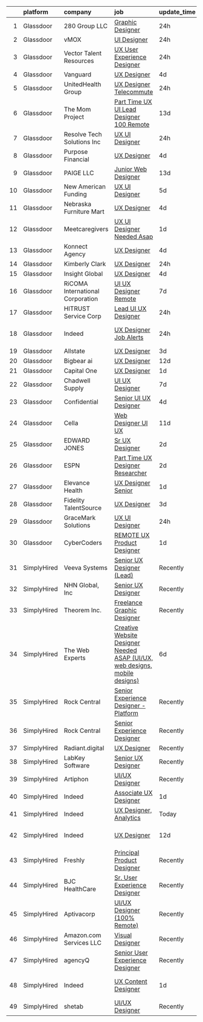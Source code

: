 

|    | platform    | company                          | job                                                                                                                                                                                                                                                                                                                                                                                                                                                                                                                                                                                                                                                                                                                                                                                                                                                                                                                                                                                                                                                                                                                                                                                                                                                                                                                                                                                                                           | update_time   | location                   |
|---:|:------------|:---------------------------------|:------------------------------------------------------------------------------------------------------------------------------------------------------------------------------------------------------------------------------------------------------------------------------------------------------------------------------------------------------------------------------------------------------------------------------------------------------------------------------------------------------------------------------------------------------------------------------------------------------------------------------------------------------------------------------------------------------------------------------------------------------------------------------------------------------------------------------------------------------------------------------------------------------------------------------------------------------------------------------------------------------------------------------------------------------------------------------------------------------------------------------------------------------------------------------------------------------------------------------------------------------------------------------------------------------------------------------------------------------------------------------------------------------------------------------|:--------------|:---------------------------|
|  1 | Glassdoor   | 280 Group LLC                    | [Graphic Designer](https://www.glassdoor.com/partner/jobListing.htm?pos=122&ao=1110586&s=58&guid=00000181f656e710b1379d81ac0f5eaf&src=GD_JOB_AD&t=SR&vt=w&ea=1&cs=1_2bf3179a&cb=1657695299729&jobListingId=1008000486432&cpc=AC285F3A3ECA6BB0&jrtk=3-0-1g7r5dppoi9ht801-1g7r5dpq4is10800-8e0ca34653e8e05b--6NYlbfkN0A96WIVUs5SSd1e5sdPWOjBiMJz3fk-GTbl_X95fEr7N7_O7gG7yYqATSY5E6jF4LOAu-d1G5vqmQK5-aVG4tOej9c_eEuMuqH8C1GeeNW2KtJSJ31b6MoFFw5KM710vWFGSjvXW7I3OG-OwT4mnPnLIfvWCjlnumDR2ayBGhUSESBLxX0cWl5Bz0cpK3t8G0XFbjLACkFyZHxwPvA0GF1S7zlltyZ5f0fMUU1AxX3d5XGwrA1WQ5R-cfkAuwke16hpKRncVdyCC86nhhhwPNPVXrVMcf9U_C6IHnnQAB8pYMEnn6iQinhUgQXLZ3AokyZBkwmc5HHYmwmKxQeqUUo9wTXJrknYYYAVIpGMvZyHYyCVBC5hA4OHglUM2cj_Jhc3OKPNup8SNZK0r-QakPOzi5TljsLm7SCal5vv-cwhDalFpEaEcYI8g_mAEHZYb5f3_UgNbDeb1N3b0mSuWuSiDsrTpXsX1i4A1CZXWpSRuqfys_0lNSum_Q8vaKHkGpg%3D)                                                                                                                                                                                                                                                                                                                                                                                                                                                                                                                                                                     | 24h           | Remote                     |
|  2 | Glassdoor   | vMOX                             | [UI Designer](https://www.glassdoor.com/partner/jobListing.htm?pos=110&ao=1110586&s=58&guid=00000181f656e710b1379d81ac0f5eaf&src=GD_JOB_AD&t=SR&vt=w&ea=1&cs=1_d5b899a9&cb=1657695299724&jobListingId=1008000759924&cpc=87A0A889578C8297&jrtk=3-0-1g7r5dppoi9ht801-1g7r5dpq4is10800-9cd08da1dc9daff7--6NYlbfkN0A953Z9EfJZc5Z9y7Wb0NkuJO-5BBnqXCJSieP3bN3oT5bPCnx7cVWYO3nq9eYzgZ-D8gw1V7zYRqERBmAT6fRf81Up3o_42C-uAZKEmcO9xFCdR2keXwV8MtC4PTYNMVX0MOYwTwcQmIHY_P6tN89g4P0WRIp6eZUV3Wi_794L-5u8Dw_d4JgIoZxFzkSrnj5XhUnicNdWLKhYt_C7ymUpE3utNXgpLJiX1WAQtnzMMWD1lnhwQjN_BL9N7MCcTSI8AvS0UzAflqNATjxnQ7N6XWmqr0QynK5fwVR6eOhGtjOW1S6zZtIRp0Sr6zYfdQZH3a0sq3qbnF4mY49c9moUb-RLQ5MPqWrq2B2G48KvFp5L-QMB2gqf82iypwaKIG1Jho5kvOQLn8sN7uCXkEM5EyrXkLNDpI14AKFB-apoinUmc6c-jdY0h4citOXO0mxDWWwTOxOL_rZjIy_gAzyrsHLK3yu-wXnUXqW7zjHvGKu3he3u0t8EpKQNcfcSGik%3D)                                                                                                                                                                                                                                                                                                                                                                                                                                                                                                                                                                          | 24h           | Remote                     |
|  3 | Glassdoor   | Vector Talent Resources          | [UX User Experience Designer](https://www.glassdoor.com/partner/jobListing.htm?pos=114&ao=1110586&s=58&guid=00000181f656e710b1379d81ac0f5eaf&src=GD_JOB_AD&t=SR&vt=w&ea=1&cs=1_98ff8c8f&cb=1657695299725&jobListingId=1008000220178&cpc=7AD1D84939BBEEF3&jrtk=3-0-1g7r5dppoi9ht801-1g7r5dpq4is10800-bb4e50bc979d9d5c--6NYlbfkN0AWLTQx3L7zJlyUxe5pGNBfPAQVRcEopAomDz8fvLDK1H4fwepHW5Uj1ca49AX2Opu02Ssr82DQbUTjx2XgZyPIFbF1TyoOWydRk7zfECH5nfgjz9p16DETmRVzL3xhh1aXrzB9Wm9MTzEoTaf58hHU_u24s9k_BugpvC-LJAmJjT1GFFziuYSk0AuN8bh9Tip9OXTZ2iAnYyJ-sfaFeBGSXBLRHsJKH27anM7-RAF6578IFNCAeMwNHxD4TOHG42U38xoH5Ju3X7wDYz1VwkuVyUZAZ38t5SNzb9azAkzj4soX_3kJp4mdxxjFQ7WE-apbwoDTVRcIM1oWI529a4n-75-mrOTjbmNjKk3IclkTD2NTyTjhFR_ipzli-gC0GMxv1wxY2YmEQF0ETOCB9uuWpe56_IxHYxQlxe2TY3GLG7Q-FPJXY04JgxEC9dlP6Le5gDvKJiijJamlUyYJX7AHBAMVc2pD50DNy-5kEXRr71OTvqSb6BS_zr7M9wzwla3TPbuiRCGPd-PjGOztIKRK)                                                                                                                                                                                                                                                                                                                                                                                                                                                                                                                                        | 24h           | Remote                     |
|  4 | Glassdoor   | Vanguard                         | [UX Designer](https://www.glassdoor.com/partner/jobListing.htm?pos=118&ao=1110586&s=58&guid=00000181f656e710b1379d81ac0f5eaf&src=GD_JOB_AD&t=SR&vt=w&cs=1_ddde21c9&cb=1657695299727&jobListingId=1007993682666&cpc=B101C867B3EF2D75&jrtk=3-0-1g7r5dppoi9ht801-1g7r5dpq4is10800-49b79d09a4a1ed6a--6NYlbfkN0BWQs_M7ZA8XLbIFWVw-PYcVVEPryqVLyWhKaEKPskHy2YkbHyHJDwBFABfX2IzFJUHxZBocsiHIjyETAA2IJleXMM53ZfGbShaZJ2LfLUC8Mp6T-TD3f4NqaTsWMDy-ly7MLoIOzJK5eWyMoHj7u3123NXzA5TDuBUztj0PtS1fm_ENyMu87yVxXlg7UWrpXrv4zYpsKGIqz26U44FwbO3sHjRkVnbJVNFUX4YaL8HYQIlhDJ5ihWkmiM1BgRrRqsX1WCMZc7hZ7cZVYnrF_XiiumAuEW4UiyDx5c36bSDjgZ-5StaB8KOdI4l9WdE_NSyqWw2C4qJUW_yHHElVNYzQ6nC12knnNZWQ5Vgwo5EMZ0eJDDQTOtnt0Oz1bsK61ktv3RR3wxdF2hwN-8mMYcbRSRR7BXwhh0J7uAr88D4QnC8SB6irWMBWn2DZE51pbYI1EYvexAgOD_btWRci-LTB5rGCdtGOtl-2m44K9s1C-kv3FThxgXLhSzFqY6gi3_RsFlNn2YGzxt3fJhkrRPH3q7fpEn1uVDtBmYVu7mREfl_WIAgHB1TlOsSjxzRjw3I7Y91tLLp6K8mAlYsiEqGZaOTjJacw1iUxYkXl2U5iExNeamQ_cwWTrP92oOC3EJCgm4OmT-9E24uA10bmT4ZdxCsNkjQ5SE3OyOCa-W-F6yQf8WNs7aCqhHHSiOGozquoHrfuAzRVXW02PaN2c0gmUNoZVoTJtrLLmJnkJPifCJL2H2YXVe5uBsO0SwcUqOWifY5kdzWdcsHoa8PzyvsioSRxfKjMOQ2sTSSKI-iCzW3UnfE54ccCUKKpB1tdVEY1qRSZllGyWYMV7KXK3FITw9qs3nWLZkumTibXvjCVOXjVnGV4AS9Mgc2r4-FNoERVQRKSBnOZfBamVElgRhHUjK4pYOFuNRgbfkYausjt46Gcp4O0cO6nk3KUg0fBt81W8SinKNSZVAoTDaTEBZY2Qo7_Ws1kz8Kj7SU8M4IE_92BHJPOyNjaDDcFo7JrtbFQgY-zbcAOyJSCJHf462J)                             | 4d            | Remote                     |
|  5 | Glassdoor   | UnitedHealth Group               | [UX Designer   Telecommute](https://www.glassdoor.com/partner/jobListing.htm?pos=120&ao=1110586&s=58&guid=00000181f656e710b1379d81ac0f5eaf&src=GD_JOB_AD&t=SR&vt=w&cs=1_41967638&cb=1657695299728&jobListingId=1008001392904&cpc=F41FEAB56D215062&jrtk=3-0-1g7r5dppoi9ht801-1g7r5dpq4is10800-1fe0d70c553acedc--6NYlbfkN0C8O9VKdOj_1Zh75e9_CvYhSsWVxS1Pvi5WUWhsf4w7FOqiBDV5gLd8UJrG7vSEtbsuxqJ7VFTIiobmf6Ixi8Ayv7CHG3yE4QdpqsTyMAhEV6dj4OJYFMCxV34AsJzmeC6jfaWIVnJCaD5xI2KBpEZ5o2Pzi_OxlVQPwKRFTMSPR9aPm66jIavfLpsWr8QMJrJvBhZ6Y1YKoR9OjgefGjjwHaGRldTHboBUb905vZgeyhGgCwHJrpEjrkt7zA8ALR3rN6eAvhOQBouMHQF04QaGanCBCluJrAOgX9KutlXVXvCmxUIgEISkakNag-4UwZWlbS1e5hVtm5Tl_VSy5aA2jaCIHgXNktQW8y7uOv6vGKmADIgrb1aIS7pRvz16lislL6tdP-EtEi-V3XifL8yAKiP3De1MNJ25vC2YQV-IQw%3D%3D)                                                                                                                                                                                                                                                                                                                                                                                                                                                                                                                                                                                                                                                   | 24h           | Minneapolis, MN            |
|  6 | Glassdoor   | The Mom Project                  | [Part Time UX UI Lead Designer  100  Remote ](https://www.glassdoor.com/partner/jobListing.htm?pos=127&ao=1110586&s=58&guid=00000181f656e710b1379d81ac0f5eaf&src=GD_JOB_AD&t=SR&vt=w&cs=1_d6cd515b&cb=1657695299729&jobListingId=1007971182982&cpc=1FDE87803EF93CD3&jrtk=3-0-1g7r5dppoi9ht801-1g7r5dpq4is10800-975adaf23f3a7c63--6NYlbfkN0BDp_epf89aHDQhKpPegNJQ_ldQpEFZQsM9OcONMGxWx6pU56EKHF58QjVdAUvn2gWD_J5bR42mAClj8XczzRla7Yn-qYtKSahs7TznPw01NnpE-KSBq5KHPnZ63olKoTC70XALLaa7zBv1KDsBRstRQK_PVM4--XeFVKGktPqdvqJ-b9PR9X6BYSPKbJnjd4dGHbunoxdpeV2yAUgHj11xS2_McVbgAeHLT8b09OZpL8g_ezNVstsJcYzpIEAH0wiEjvsENRuXBlkoDlKxDIHcFhFNdIvE4EgaYTpmeEESZ6FVut5HetqsECDBR6wXFs9BywrCDqZRQiNOfIy_CYdb5cUBZq8dIHOAv7cNARBPUfcif4L-n_dTDinuQuVFLfsA0BJIhzMsJvnmErDS2UdfBb8HvBz1z31IrFyaL0zyYg86IZrJHfPyI9VH9aP7XZBSkTZhW7td9L65AFd-Hkm3KU26tG-p5uEQYKm_4unH3NanHMYMajUcmuj_6CopiZ8BwLOJJjAoSDVfOMQlv3lZyICWA32uIgQOa5-gtnaDTU5sHTdoixJcc-kGBMwcuxk4AOm0asVTSg%3D%3D)                                                                                                                                                                                                                                                                                                                                                                                                                                                                 | 13d           | Remote                     |
|  7 | Glassdoor   | Resolve Tech Solutions Inc       | [UX UI Designer](https://www.glassdoor.com/partner/jobListing.htm?pos=112&ao=1110586&s=58&guid=00000181f656e710b1379d81ac0f5eaf&src=GD_JOB_AD&t=SR&vt=w&ea=1&cs=1_4768ab38&cb=1657695299724&jobListingId=1008000600205&cpc=A8EA696C92E7776B&jrtk=3-0-1g7r5dppoi9ht801-1g7r5dpq4is10800-065a65257f0c45f8--6NYlbfkN0C7sh9ygnuQJKGUmSvpo0OLhc0z1m4uZ4vn8lHt4ytXedomqoe-JwBOz2asMRE6RMTLwktBS1mev37YxlBXp2gheLAe391AUz_BtHYB5dEMy4uXkQiF4NIxloiDBRUbbiS17YRfLnBlcpEW3HgdihKQKfiwh4pahxOsS19N6onJgnJNbOKsIe54csdcaliyPRZLe4OqOyY0DOrF0BLItsG_4MB1BdbkriWylqEiOXOeXd5hq9q8TTZyvKvCEcb_F9qjsVteYjhEYTfc31VrJzOMQ6emo5G2oI8rEHSTkM81ROwKLgtCckVLYJMsKdvrojBpkJvZMJX4ugaPwVYB-UsbSTtHiyWPxekeQjuCLdI6tw9jyDu7rLProV3KsEB69HMcJiit0wd6VUT_8MWx7gJy_pLWGekoArIPq_utY3xqFNPhvyWT0wNDLIhEzy1E3sauuBdec7-XOqR_dONvUEe5vup7FLAJfWjmRpwPO6DbOp_kkBnAcdCwLUuNhUM0I8vEI_-DdcGLSw%3D%3D)                                                                                                                                                                                                                                                                                                                                                                                                                                                                                                                                                         | 24h           | Irving, TX                 |
|  8 | Glassdoor   | Purpose Financial                | [UX Designer](https://www.glassdoor.com/partner/jobListing.htm?pos=101&ao=1110586&s=58&guid=00000181f656e710b1379d81ac0f5eaf&src=GD_JOB_AD&t=SR&vt=w&cs=1_19edf04d&cb=1657695299722&jobListingId=1007993713342&cpc=4E9467AEE1271D89&jrtk=3-0-1g7r5dppoi9ht801-1g7r5dpq4is10800-a3c8b28b144c0944--6NYlbfkN0DSwrzLV_d009t00Noqv8485ZIMmCq0NIXHKosxbhm15qabQEHgk6wsQRlkA3A80bYbDzVKAqNhlXQZWiJofIaa-2YOE0SvwLNphs8G3ZbQ3h_RMckjR8l7WhrwgP68TU5sUzMfTv5JEGl03C-8dRPHbyd5-rdaKfwz2CaBuT3w1vgqU89xO0YS0XK_ujJJVGD30FQcmG_-15EHiy9CugUtgX6IWa884BYbXpFF7kGgrCI_8Y1llMgwwwjLg6VHFIsV1FILpSD-RilCMrhOQOJWa3Y4p5Y9xZWoslEP5XyI5EemGe0GSy_vN7aFxEek-ydgZ0U5rJO3AmpN4w3ldR313S9vXzGObFVbPEK3_drf_OysDsOYTu9J0jREltJG_rr6dmStqhK1lazaOvO2aDlOPUYq5J_vl1YEpaRdzech66KCsb05OD9m5PGCqGJ7fDkdvN6HXwO__VqEpTJ1egJb53yGsVsJHvlV9olNbyfp05g3d2czEEWzEnHJa_6xFJxcw9FhSo_lNxQVgSmNu5ekXqVbGdltqRj8A_tGoej1AcZUQOxWFMCOVs8kBV4JNXC-CM1VKV6V5tiSQRQ-iONBroEGZSU7aIQwBsxBW07hEZqHU0jp-5F2iiPaFhLJZ92mA0O1jpTuQRriocbXlFkZLYWL9BNmGnwLfjt8_MF1Uu4AQu_s2cys)                                                                                                                                                                                                                                                                                                                                                                                             | 4d            | Spartanburg, SC            |
|  9 | Glassdoor   | PAIGE LLC                        | [Junior Web Designer](https://www.glassdoor.com/partner/jobListing.htm?pos=125&ao=1110586&s=58&guid=00000181f656e710b1379d81ac0f5eaf&src=GD_JOB_AD&t=SR&vt=w&ea=1&cs=1_f4104ee6&cb=1657695299729&jobListingId=1007971053882&cpc=6FC5BA77C9A4CD78&jrtk=3-0-1g7r5dppoi9ht801-1g7r5dpq4is10800-73b2aa60a689d6f6--6NYlbfkN0Bcjj528Dy1LW3oL-pukkcHmmPA2V1efSVPw-U-M28mT0pKb21cFqvxPVrEIRVxEBhbQd3QSRAi2jQNRf5IL7_cEjc5D_7M8vAuWiMJDrdA15UMknI95OR4HQP9MzjY1YAPT6dz_nY7JL7qZAFuvwxHi-rv1yNmZdRVPc23TLlp1obOFdmjF1WNcay7jj39QxWULuoqQ1KQY1Cjg1VDE94fv1r0IkomWu202wAgwd5K8qoZzszq0PMehkUAX0jIqcXvAFbsKWz-IkQjatTVXv_VMCJ-x7E6VsPM_ucPUs5K4FnXjGCXLJt5reyljoRPNTQUPoaRuf3ulIMWmBV8rKoahKk9_5tIBgZUPJseGxRjX2xALjucxahomUHAOIjozRLfpYp6UscwACsKA6KUnNoAemaSw6CeJiw7hwt8fZBg39ax-48uv_O7NCfky8Ltt0y4j2TyOR5ne1GnSRnfRF09jGMQpDSlEq1ZH4XpO5JYB0nzj8WOHAWhgKSnu_-uhB8%3D)                                                                                                                                                                                                                                                                                                                                                                                                                                                                                                                                                                  | 13d           | California                 |
| 10 | Glassdoor   | New American Funding             | [UX UI Designer](https://www.glassdoor.com/partner/jobListing.htm?pos=107&ao=1110586&s=58&guid=00000181f656e710b1379d81ac0f5eaf&src=GD_JOB_AD&t=SR&vt=w&ea=1&cs=1_baa535d5&cb=1657695299724&jobListingId=1007990829265&cpc=BA15C3E50D27FFE8&jrtk=3-0-1g7r5dppoi9ht801-1g7r5dpq4is10800-99ac58b0ff5ccab6--6NYlbfkN0C2BFb7Ub2YUp4strrym9V3pWtjyRKtgHKt_kMzkewmGGJEved23y_kY-GSZp2akmM-KPUMXSy0l4sFN7ibZQlWX_0Ndomvh-OupsUs2gozz3Y1MxNWHOgRyYt83jKzrDy-fyjHPu-Qv04BKeVn3Kqae4XxUJdtVyqYLp3hMKe2cRnmclOCLAHqin1KIetYZ2kZoBosLb7RyXj_cx0Ynjg_e4VVteBCq0tVMf3pxmuvX5AlFS7tgSm2_NorzpHii7m18GVrRkKSpuylu3QgFC4u1FjAFFQ7F94JFBs_BC8gdtgwrfDwEJOXPG3zhSzCzlYtU-UUX0kLdYkZsXEtbdiqBcI1fARnUIcpAchPe-bTw9qtY1IORr8KY4RzuT11YzBPq_hq7uXdZw0LfuTQbnVacIvDJsM4-T8bdISZGx7EMHKl-Y3qei-HFgQ-q9_hjlxhDVnToK0UmEE_876vJgq_YutOVWCBLGGYlXYkdkXuAfrFS_lV-lQ7g5X6yahzEoM%3D)                                                                                                                                                                                                                                                                                                                                                                                                                                                                                                                                                                       | 5d            | Remote                     |
| 11 | Glassdoor   | Nebraska Furniture Mart          | [UX Designer](https://www.glassdoor.com/partner/jobListing.htm?pos=102&ao=1110586&s=58&guid=00000181f656e710b1379d81ac0f5eaf&src=GD_JOB_AD&t=SR&vt=w&cs=1_f05cd4d1&cb=1657695299723&jobListingId=1007993726976&cpc=83BAEFB8A33E57F7&jrtk=3-0-1g7r5dppoi9ht801-1g7r5dpq4is10800-4c3e5a883fa29dbb--6NYlbfkN0Bx2LbAMGaa1rfOK_nDgFH7iPSITMHVlgswTeCEeQLKjCuu1dnVq54j81YJZ91nc3LgT7EO8WlV9qpLItAGaPjRM7j4p4hEpctyFsX00ODbVRk0fi619fml0PeJuH7U_qyQTOj5vRep15xeTzD_-TCugvQ7-VAES1LgL_DjUM26bA3tdGvxA9G5QG6i59maV1B2lyYwwk9NSIrxYs8WnZov6BlE9LhvXbt8S6zjxFeMVSr542uJVD8PasgT8M_b3WLIdBYkb05lHZ0wJIIEsGUixcxpWn3mAkMmVYWvn5wsK5vfk93XSElf82xRvnR8EMTE6dOZefJCnLHLD71oSKzDGanxnZP3QgO7hMyUS6UJMH2BlA9EXIR0V7Btn8DazQFpvBTYTGDBL3oXYNCpRBun08dyxdtXuOlCcBrWu5cMqaO8fhsnkN2enwboKPMA2vwH6xoLUOSG1xbG8elLSUjN47WmI0Z5T1j9V913jEabGWJSQzSBjUuLyHanf5WR9KQBTPDYWjpZF6bIBmHO1sD_KB6ys-f8fQjru3wzi3VXtqqHo41fTNq6faw76tCMvXMdNBRXVWU0SX6reWX91o1OVBObPp_tmFiN0c9A8N5IiVaITN9WadaLJRFpChPcM6TmsHDLQuIy8P244XF8PNVTdquxEpC0UUU%3D)                                                                                                                                                                                                                                                                                                                                                                                                               | 4d            | Omaha, NE                  |
| 12 | Glassdoor   | Meetcaregivers                   | [UX UI Designer Needed Asap](https://www.glassdoor.com/partner/jobListing.htm?pos=129&ao=1110586&s=58&guid=00000181f656e710b1379d81ac0f5eaf&src=GD_JOB_AD&t=SR&vt=w&ea=1&cs=1_fa519bc9&cb=1657695299730&jobListingId=1007997716530&cpc=0FE1F5EA2BC84A01&jrtk=3-0-1g7r5dppoi9ht801-1g7r5dpq4is10800-f092587472139767--6NYlbfkN0DZZww-p_mr8GWlqIRBY21Wjl_Fk3kglyx5_HcxykVqwXttv2ga1zfkliuXrzEKJqVRHs09KE0Fj4-PoXkoB6oAaN3uE1pbfV2vFnpIPl0Nh6YmvIlxwWew2pyCIom9k-qHqIp-sN4mm_918Ww3EfDHULSdww3JpwjeszWr17pL0N2p2eQuDS2Wx9s6_JhbKMvSkL_LwJx-O9j3FbJwlxywFQLHeT-eLg6xl0kVxp0V8RD-qwbAnKYNGy3cPAIenCrcyvDmuJgLuB76NNjX5kl5ZVY3oUQM4k2iu-7N51nUt8HjuNSV_3hOWh8Q9Ls15Uh1JuMcEEJzsoCTIAirU2c1_MHXqzcf2TJHztKgdVJ6GJ84scPzG-MzObtfiRLe4zXEeGiAUqcb-0akn33N7KPDwNPJZB-0SFrmzPifodNjE4aHvIbmdSfs_kRW5FQGWNzkIxCkaUZIbgUich-ENhBj12TpbMzMZUaPSZ57ZWBeMYibQ18oq5UjOa7PGERARHOe-eJwFtmevA%3D%3D)                                                                                                                                                                                                                                                                                                                                                                                                                                                                                                                                             | 1d            | Newtonville, MA            |
| 13 | Glassdoor   | Konnect Agency                   | [UX Designer](https://www.glassdoor.com/partner/jobListing.htm?pos=104&ao=1110586&s=58&guid=00000181f656e710b1379d81ac0f5eaf&src=GD_JOB_AD&t=SR&vt=w&ea=1&cs=1_fa13bf0a&cb=1657695299723&jobListingId=1007993882617&cpc=BCC169F53084E245&jrtk=3-0-1g7r5dppoi9ht801-1g7r5dpq4is10800-4bcb908d96dd6fc5--6NYlbfkN0A-7AasZqH9Qn1Anb5-SGr1cEoKuvdHr_Nh2LwbaEhTGHZNXalhgtkVddPqm2Zo7SEB8KZA6Utv92G4bS_pl1dQSH8NfIHgnfBTNxTVjPtGXBnRRGQsjG29tjKmwGG6pMmXpuLsUygbkrX6LZuwW0SWA3ouTrIL9ngdVQqypW9E23qX5lzo6QNbxHeFuUuZByUSAKelDLddxjpEvMxJFndNiQmjUd0NridJ0boP0W8-rpD27vu9FNeVnXCrrc0a1WVjbFgWIhI0Ac6rapT6A_oC74rk1FAsRy-3b9IGQbd0bOP-qcHUEy5gJQJQgI18kX82MnGeCaP6J56GHHdHoDvqvjRubvT085zDglz26nRwUS2JD57kQ9PhLzrpVsNbn5sVZNmtcTu0XDMqBBVS-N8O6QKdBQOHrCjjRg3_HDCX5sUx9f9j3PieYNmzg6sVM7qvIB3o0u0ZCsW-cq8q95vZNDky73isXkS0MnCiixSSqh4ikvgLNhqT)                                                                                                                                                                                                                                                                                                                                                                                                                                                                                                                                                                                        | 4d            | Remote                     |
| 14 | Glassdoor   | Kimberly Clark                   | [UX Designer](https://www.glassdoor.com/partner/jobListing.htm?pos=109&ao=1110586&s=58&guid=00000181f656e710b1379d81ac0f5eaf&src=GD_JOB_AD&t=SR&vt=w&ea=1&cs=1_33211e8f&cb=1657695299724&jobListingId=1008000689139&cpc=BAB9AA3F436D8911&jrtk=3-0-1g7r5dppoi9ht801-1g7r5dpq4is10800-6940c3b835ef9c13--6NYlbfkN0ARyD88zZa8G4fZaD6jLAgXtQ8K-B7dWBWCK8oXQKVaKig_6nzqbLjwMGuvQzHRYlOUcSn1scKefGxQpEG5-nCaBd6cLVZW_rTnRdNNgBJQXv5XPN9_UiIHwNcVR5BRuRj-AufwsFa1GHKvjFLik9hTgwSCJJyzjRqUL93YX1UvnIK54z9edYv2l1FDD5h421xWI8lInGtKbGYD0NMotTjU15d1Lu7TFUliE_i3W6mUMCXwOPp8VOk3KORk9cOwKoIyvmWXEsWMdqkiD230nIqgfnt99gNgROacS0oFzDuv_O_aeld5rJOiEc2FTIwwY5_l7eCLDmBwpPka8CEqGqfocJwF2NMF5IPnaZnXi5wrezwS88nHrgtoi1u6eb2JM1xYSAyVEBorE3ySmPhXN84Pl64oUnA6X1K4SKfnSIRGj4eE7rYD1J2bSYMEbcShVD_FJeQG1Ksw5kJoCz2wcjt7NFSOmxrjm1NWdkumqRDNMWiqd9R9mMs9Lu1XcNyrGt9Nlc6TxBU82w%3D%3D)                                                                                                                                                                                                                                                                                                                                                                                                                                                                                                                                                            | 24h           | Remote                     |
| 15 | Glassdoor   | Insight Global                   | [UX Designer](https://www.glassdoor.com/partner/jobListing.htm?pos=121&ao=1110586&s=58&guid=00000181f656e710b1379d81ac0f5eaf&src=GD_JOB_AD&t=SR&vt=w&ea=1&cs=1_5bbba863&cb=1657695299728&jobListingId=1007993325431&cpc=6A22310A23505C64&jrtk=3-0-1g7r5dppoi9ht801-1g7r5dpq4is10800-d77a7a22b34c15aa--6NYlbfkN0BKkHZu3wF05EeDimN_p6sYpKCMArvwa95YdH7UpkaBChhbucHGOc9kP5aGTeYhmpbFHCYD5v9EZDtp5Y5ikcDojTwL2C6A8YBuLEAykuUvDYlfM3MewbauFaPsxBHhyV4GElwSTatpurBYUIYztkuLR88H6drHhBWKA_iWR1uCGru2EyMprQkE6EroSdWNBYgAWsteSQ0acI7go4swY0sMdacNFTpNrZMGWOHBI3lxKaVVwxL9JPWC-vWqIASZUqryEufb3bnO1FBVDfuWeYdjvYyFySfm5A0YcHcU_jYDYLg_cueTNidyXxvZCeoHGckIzpvv8FqBxODYfaJ3s7tfOFLiPryfLQcmHNtCGeZBtzHP-vQC_oH-vtFGCBi8-5pLXTqw-yz3VRiyx3i7QX2VqmTYDvQ7cH3UnUPYbZTe6AT_U2z8PxWd0HcaapLvla_D2wmf3ZsFsSJ9eSpkCo2GlV2sBzAfsEB3higdtLbK_HX9g3-podU--hTfplWqpIo%3D)                                                                                                                                                                                                                                                                                                                                                                                                                                                                                                                                                                          | 4d            | Remote                     |
| 16 | Glassdoor   | RiCOMA International Corporation | [UI UX Designer  Remote ](https://www.glassdoor.com/partner/jobListing.htm?pos=115&ao=1110586&s=58&guid=00000181f656e710b1379d81ac0f5eaf&src=GD_JOB_AD&t=SR&vt=w&ea=1&cs=1_1c190691&cb=1657695299725&jobListingId=1007984920748&cpc=155EB9D5185558AF&jrtk=3-0-1g7r5dppoi9ht801-1g7r5dpq4is10800-dc2928b4a16af733--6NYlbfkN0DAwgduWqBP7ymGN-lTADpinz2i-23XbRAyg5ywqS-MDSdSZv42Efqfz62hB7LeuastXfJJ0EUMkc_m40At7Gngl5Ip-dihpo8QOAk_VsKU0xPOrLWdjOnNxQdZlZlSdkntJ47M66dPWJRD9ZsK43X3Gs9_pDYDPsMGXPEMloRvZLMxPAZF33-BYAcLMCutwKUmRFJFnQcWQ9vTH04LRJbA0isO2E7z1HGnZiQanEMpbrL6DrkSyLN3DtB5j8-vjaHAK-mmRjoovFdpRJvTT75ocdGR5a6-t6gKgjek0D7-qz-G7dykSmHtl4HpOd6VbL_V8gLp6BJwVz35k9eDZcT5lrd5o_KpLx7roeRKJ4g0vV2sZczkldcghlFPwz5Co83MUitsF4IOB49JcvACF7SG0AamBU_dVVZ-1xKzy78ydt-EvJltEM-OtPgnVlqfgC-z5IOSBlnhg8dCtzGFMlMJr-T0PcDVism2FLKQTeoqR5WeoSdldq9igtzeWJoRUxc%3D)                                                                                                                                                                                                                                                                                                                                                                                                                                                                                                                                                              | 7d            | Remote                     |
| 17 | Glassdoor   | HITRUST Service Corp             | [Lead UI UX Designer](https://www.glassdoor.com/partner/jobListing.htm?pos=126&ao=1110586&s=58&guid=00000181f656e710b1379d81ac0f5eaf&src=GD_JOB_AD&t=SR&vt=w&cs=1_a29e423e&cb=1657695299729&jobListingId=1008001145347&cpc=4F748F1840550ABC&jrtk=3-0-1g7r5dppoi9ht801-1g7r5dpq4is10800-4004f92107275cbc--6NYlbfkN0C7DjvyB1dV7qPblwriIdu6M2EFPZsknNp7DsB2Ms3hGH8MS2t2FqmL3ASkr57SdxGoaL8F5wsxNW5pleHChSWd-5d5XwxY0sju2p1-SM__m0keCLAJ2FAjEQbIix4nJQpWgmVVYffgsaZwSEv6zjGb6xrbN5DTIjW1zshDPvFuAqHAWLN6JonFRZX_kxv4MYzdapwHacHluCeoULurLyUW-ycN2yoMjfSgmeVb5U-eLo7qKOk5ONzRQjYkAIN8CKHrTFBEzrIl4UfEzU4uFv9FkO_tehWMQdNzATdWId6muO93czjK-5NO-RQaM62AWuGP8KpW6YgUqc5GSP_iuiqPCKv-DqDLVaSDf6qMabXBnv4rc9VWAN2v9NV8O0XrVJKDsK2O3KoUozVAM7RmPhuGx00Wx_zR3_Tp91IsbaPWZCFEj15kiaeEh9Dm0tYg_o_nV2He1c-AtOOpXP-lzS0Lykl_JDfrkcau501B0S6RlTzHkiPZTadHgdQXd6Yfbi4JlOa7TZARl31wnHyZLT9ipZFp9ztkxQ7V4Es5Cr4qclOlZeV1UNRP)                                                                                                                                                                                                                                                                                                                                                                                                                                                                                                                     | 24h           | Frisco, TX                 |
| 18 | Glassdoor   | Indeed                           | [UX Designer  Job Alerts](https://www.glassdoor.com/partner/jobListing.htm?pos=105&ao=1110586&s=58&guid=00000181f656e710b1379d81ac0f5eaf&src=GD_JOB_AD&t=SR&vt=w&cs=1_6132dac4&cb=1657695299723&jobListingId=1008000310264&cpc=B101C867B3EF2D75&jrtk=3-0-1g7r5dppoi9ht801-1g7r5dpq4is10800-46d6ac028232a1ec--6NYlbfkN0CiRNM7CVr8YueLFKlzwbFWI0o7IjV438l4sVrvKZ0flpURU_mqoI8EbsK64YRr3OD3Lz2VFIw1I4-sT9XjPboYzcENIf7-MElObvISh0BAYZp1EvNnHU9pFKvPRmAdW1rgKphkzrjoECKLKwnSwnQqChL_MNrHykcKFqQrhhfZanjRqiterN0LJxGK4Pfsl9fBrbyY_sPrBdjtEUBU1N0Mb4o6_KjOV3yB947Njnhb5nDcBitR5XKlg660_R4o3uXF5vRhreVYz26hEvkS1L0iD5wSNir_WyLK_MnIsh67plEQDlpoiwv1jFi-xDx4jc91pFV2lC_nc3fvhI_xDds45MLP4btAPVhteQpvKG6vPLzjwtOfNLYBXyr5i1hOBM1J-haoKlQ4GqxxvR4lIiDTx9CiSwEvrn4ytRiCnQr3JvgaGhmcVql_xt4iFCfiRyiTcgEd_EeNCzZfgvaNFLfEolRdLhm5XP7EoHyyq_0SbJE4p3rynuxm7cb4UW0aamFkIUBeATV6PNSCXFeFZLRu2B4-eQbLvHw%3D)                                                                                                                                                                                                                                                                                                                                                                                                                                                                                                                                   | 24h           | San Francisco, CA          |
| 19 | Glassdoor   | Allstate                         | [UX Designer](https://www.glassdoor.com/partner/jobListing.htm?pos=108&ao=1110586&s=58&guid=00000181f656e710b1379d81ac0f5eaf&src=GD_JOB_AD&t=SR&vt=w&cs=1_e0a65b6a&cb=1657695299724&jobListingId=1007994249764&cpc=451933188B21919D&jrtk=3-0-1g7r5dppoi9ht801-1g7r5dpq4is10800-337f29f5e6d1fbc0--6NYlbfkN0BLH0BMQoDn-yw6Urt952hBm1JLFZ7WpBxND2cMIOjOqdmupiC_ZwOjCSzUpM3cDMZBDll3Uw7CRDByKY0RJELFG7fR1lbTsXEmCncf9riIQQE8laBPhyLjgweb99i5QZ1p8jDM5PfXjaHRBvAsyzdobJOm_tMFdq9NpEfC0tvdsMKJdyewxFGqK4_HryjSVrdJAq1hi4uAbhV3Dem6m7sBxOA82f7w_eWfUOu_3_0VAkc2GQPfQaw7wKowQwwGIXE4BivQRgizUovGHGjmdzEqGGFgGmwex4lkkyWruZsdTqyEEwIMzh8thqvSoTcX2ve22zCOs6lp8EXP4cAQOVZvQd6IYvxkCHFd1K_SsT79wYsVI5sg9uTHTxTm8-A8OdBzhjDyzeACVcrQJ7ZGJG9VfpgmNbpNiFzXDbt6nr-7LCRWTa0D7YNGDRXr4-InH42zBqodPrF9X7jpXbchAFFipgL_y64a_FqtT0EYSFmSKe_5D_ZKKqKis9W1hm6YLtMOXXFIQW8L1cL6MnMT8hsqrswlQG4jfVGoNkzi6Y0FyT6M7qCAf0P6ZlrgF8UYt8a0PH88STM842-k6iClJUAIzFItRxxI8fmvgqObH3hPS4DNJbVbXvZ_F3Di2rElYErLbMAzSJQngqJE1zI23vvXdFyDbP0NBRcsnvIti-VmZyYDcOwhlxq3AvFkdwj_Vxf-UwhQQ6AqPzSumoLzZpUlD70qFtAOK7VVvFb1HfMN5s1UMc4kLbfPSLSdRLutuBUav-9kIHnifv196qubAxcDfXuMdBPbZkFrN0uQbvTkjScTDKEF8RT5ZxNc63ZifwlQRn4J5E_oa44g_-_8rYWHtyUdPngpR1MI-mx0s6w0KyOisPIeOxE_PPH_COzwuyENTyLesXNk298_gvBZ_kqH-l0lgnHNWZ0rBJrpYS1z4ObKyYZC7zHmmXNoiMk3HxuYyhNN-oQaQp5gInl0jcVoKOWlbjoOQyQbeTI8mlKMfBJSaFHKYBvQ08ww-y7CBCoKVeTs_nDwyhnU5jd1-fOZBpD_SRHd6XrTO18ym73Nmg%3D%3D) | 3d            | Remote                     |
| 20 | Glassdoor   | Bigbear ai                       | [UX Designer](https://www.glassdoor.com/partner/jobListing.htm?pos=119&ao=1110586&s=58&guid=00000181f656e710b1379d81ac0f5eaf&src=GD_JOB_AD&t=SR&vt=w&ea=1&cs=1_a859bb99&cb=1657695299728&jobListingId=1007973264391&cpc=FD1C1DA32C38CFA7&jrtk=3-0-1g7r5dppoi9ht801-1g7r5dpq4is10800-b26810376441af5f--6NYlbfkN0DTTES1irDRKqnsOmml1UQZnSyEQZqNI109VMv8ghLP2lJ_lSZEdNwICX5PQgYsh7yj1pxOVLZIdVtiUP-aN0GgUf6qgDEbL923-05Qb5VwRTVK8PziekDW3wq9fhZwfqEEmNSDCA8TBWGBCACuQEwC27ShAIw_iHbguVvFGH4--bNVC7Twa1ISx97sx90Q_ogvorAKsmbTy9904KGXcglDCaFBA_N_sPGMaUaLShkKWE1Ss6NRtn7g6VRV0vUzljFmayl1_e8UE3OuhNd8uRITnTrNLwv7SnQg5-OvLJeMWTWQaJ2bsEBqijW7Mneyj8jWoYb7UQBn6dgzt1oJCexBiDc_PAHlPYNjggn4n6CUceSRQgF6yDNUxCcsMHsZsqTNXXx7lzFNXTDlHlKG094UcR-JbY3LIx0I2focOFXZcBJWEn9rBdTYegJDanaHrRtZQ9S1rHWtsFOjrQVJcGQdBwf3Az3bjCUHmIgov5HQr6pzmj3q0nl-)                                                                                                                                                                                                                                                                                                                                                                                                                                                                                                                                                                                        | 12d           | Remote                     |
| 21 | Glassdoor   | Capital One                      | [UX Designer](https://www.glassdoor.com/partner/jobListing.htm?pos=106&ao=1110586&s=58&guid=00000181f656e710b1379d81ac0f5eaf&src=GD_JOB_AD&t=SR&vt=w&cs=1_2c749d11&cb=1657695299723&jobListingId=1007996659159&cpc=786328B4A40DC555&jrtk=3-0-1g7r5dppoi9ht801-1g7r5dpq4is10800-fae4f37381d7477c--6NYlbfkN0C3j_zLGvpMLCdiZ0WC46XqVTA1VMZzOzKXPhAXwYlrNb9EbKZEg8x0wzjxx-xvfPob8c_BAEGLXBqrT297MQHHTpEYgausVMYBTX6wZz0t1_7MeQ23wUQYWA4ID7QYI-RhDoA6-4zq_kz3hORTWfpbRNdyNyVKFnJVC3xzRBSQFLcIZttVCICG5aaSdWg9n3PgW3jl6LJgmbXlkl8o3ganxk4Xx9BiHZP5oKSKIpTFAsaTFMclNE0pixETbb42C12Yu7zjss4HDDkkCuD-iIb6hvrNj6GrVC2WWSJYnCPbYMAwxMhbR4NOfOa1jW40HFQRxA0jPZvRX2bI9Z2nBI0OZH1Yj7qb6Rx27uQNH3DNFbi-TS5F8TShZ71Onzca8UyxutbpApvEtQpE9S0jrDFLWNmdPO8nkLY9RBBksklOON8klc_HU_Ry96gmElUYBGM%3D)                                                                                                                                                                                                                                                                                                                                                                                                                                                                                                                                                                                                                                               | 1d            | Plano, TX                  |
| 22 | Glassdoor   | Chadwell Supply                  | [UI UX Designer](https://www.glassdoor.com/partner/jobListing.htm?pos=117&ao=1110586&s=58&guid=00000181f656e710b1379d81ac0f5eaf&src=GD_JOB_AD&t=SR&vt=w&ea=1&cs=1_c4d3243f&cb=1657695299725&jobListingId=1007985773291&cpc=82B3195DA92CAF92&jrtk=3-0-1g7r5dppoi9ht801-1g7r5dpq4is10800-345f1c32feb77326--6NYlbfkN0A7hBXzsdRqctFxVR-nR18ETFWiF-Vc9YCzVbdqLfWy5onrdVgeVLDCsCLDSYYzjsfoQYWiIMBKKEA-c0d6j5B8B_Td8dmvM26wg7Sm20j4V9TX6gwo-BMk5JiirS02K3xPP7jjmZ516HhRizJTX0pEhse_aQc2CXmlNTvYbqqDRfGsARVuCGb_A2QnhZv6ybsdo4v1dwumyR8eJq6W4xQ5Pl-dcU50DEv_FFIZBZ51U1s-CIs8GtHWZLNxz_mCpsDYxjEW8zaHqvjrnTaua6dKNdSvuWQlbPQKtm9cAUPVsKFxpBpGDmlxFZ6mR9449EPB1IWxufmKnlNjHSjgcQ8wAz8kHEfBYZYVA79XqI9LEoXtKnOLb1kCaWfA79CHOIQK5xlmqB8YEyG8BN8uue7zy4VTImzP5qYLUV3gClzIh06OCNvkoe5iWQhEImK3MdjpjJlx8uN8hO1m2Zz0leGFe9agwU8Cm3mRdl9m3fhERdySdptZNN0YrQOG2-Noy3ZXKB3xjDqRiyKBbGwW0XgW_ALm-e7xV84%3D)                                                                                                                                                                                                                                                                                                                                                                                                                                                                                                                                       | 7d            | Tampa, FL                  |
| 23 | Glassdoor   | Confidential                     | [Senior UI UX Designer](https://www.glassdoor.com/partner/jobListing.htm?pos=116&ao=1110586&s=58&guid=00000181f656e710b1379d81ac0f5eaf&src=GD_JOB_AD&t=SR&vt=w&cs=1_332d3841&cb=1657695299725&jobListingId=1007992925236&cpc=92BEE8AC7E71C1CB&jrtk=3-0-1g7r5dppoi9ht801-1g7r5dpq4is10800-7c99c5155691577f--6NYlbfkN0CmLsFuTG-Ej8G0sTWg4KNwc3UvEAXcDWGMpq3N_jA-GheXRD-rgNzv9701XGYkYGxmcIhI2g1wxNhxpZtm7a12gfc7vrtCKPyK_Cz0UkhKSPGXipxpr7KJzHg1HjyOqC6Ew8bXHCEfu9sugLQTLMLgWek8W2kR5xUwDyXZ8LQ1dqpG7rislAXrAUVMaeZi-gczQj7QS7XK2QuRe0iJkoxcskxsFlpNY3ltQQE_HC5HppMWXB98JikbxOUG0ALMivFa6TyfzPwn9bpPXWTgjqPBvIGfy_eR-4dK9K_cwLdyoq8wQ6KTaWB6U8rktzn7IYFXV0qdFLaiFXYIkKDP1Egnasm4GoCAclECZpqsa0ERbu8oeHLPy_Re9RHyRDUHAPrEoTKZeoI7D9wbAIUaJbZSZ_HcriCIOSKfa2FjsLwBDwIjQlaAfWZmv1NWhrUTp92OsNks_rAgi9ocI8R1n7RVV6httt1VOQ9rQrBQ_dVmYyVCbZmKEG3_dd3hlbymAH3WLV-EEQgilUuwEPVMP6S7iFZn1P2r7bHDhRMdeo4CCu1AM6AmdkX0NdPEfwHj48y92VIzce8KGRyEznz9YH8vwtRbymEUE-lrKJjujVRliwdOtPznAlgvi9CYzgDRHOY%3D)                                                                                                                                                                                                                                                                                                                                                                                                                                     | 4d            | Castle Rock, CO            |
| 24 | Glassdoor   | Cella                            | [Web Designer  UI UX ](https://www.glassdoor.com/partner/jobListing.htm?pos=128&ao=1110586&s=58&guid=00000181f656e710b1379d81ac0f5eaf&src=GD_JOB_AD&t=SR&vt=w&cs=1_a9d0e748&cb=1657695299729&jobListingId=1007976225973&cpc=FD1C1DA32C38CFA7&jrtk=3-0-1g7r5dppoi9ht801-1g7r5dpq4is10800-4efd2141e39a373e--6NYlbfkN0ABL5jwqrJX8j4-zsE1pdctockIOMh3bUiDojLxDHSgfnyfdrl215GIT9Vdrv6w9UkqaUnU_9MH8C2j_hFAXA_3a4aVS5Uq_hR6F4ak-eK-fikU9juSkNX-UX3bPGghud7CZ6Hx1Q2e1ULcLH0M5aummyK-Ok6-06XTRu6yBN89KHyYSaJsAbYAtnB6N6GKrqPD1tOqd5sdB1pf1BeJfYYcMNAEhDgC4N9sxGXtohZHAS3PxJ4d8VpYJ3p2BSy_4sYzkSrENtp0Uj47aOJPJqRb5O_HPU44BC9q_PR5PcG0YC0tR5e_x3coswIapeknF3mg-urkNPmBz5YUbygQtC8RNlXJQMy3WgXZ7r5FPn12wFyhbmMCuqjXs--lDiKiICmeH9VjGf_Z35wdhddW8Okg3HzoAxaaQdb1W8bSyM5uJ8pJndq6HxFGHGR5_fanXCqiuzdAQQMKERYdEBY5VcGWC7cgiSeiBRUCUMtY-wULgSuQjvXqm7GScdsWb_S-DmKQeoM8NKgmhh0XpqRBQxYxXZ97l1-TSCowzRROlCP2pk9FZR3iwbLlVKkzcGiXQWfsPhiNb98-BSSy8G9y2YB7OmEZsYHEgWjaiJHcR1Gr0Jau9unlRqJOSs7uK4eVcF07h1cC9EwHl-Rf8hHg0-aK7LGCWoHlBy6mDHlPd60jyzu_Rjh9x71RV2sYYm277x0UZvklWDLP-mYj8XnkRhjJWiAPtrVbjd7dBJSbxdBFnTi9_RETtzO4YlMzy5pyC8Y%3D)                                                                                                                                                                                                                                                                                                      | 11d           | Boston, MA                 |
| 25 | Glassdoor   | EDWARD JONES                     | [Sr UX Designer](https://www.glassdoor.com/partner/jobListing.htm?pos=123&ao=1110586&s=58&guid=00000181f656e710b1379d81ac0f5eaf&src=GD_JOB_AD&t=SR&vt=w&cs=1_36d191fc&cb=1657695299728&jobListingId=1007996062374&cpc=BAEB662971763A76&jrtk=3-0-1g7r5dppoi9ht801-1g7r5dpq4is10800-f3ce9728e1e12907--6NYlbfkN0ClKv8JknXx3qlXZr49u25TMmhJoIFsMZ-3doFSFr5kIGy1qIUgLdLzwZRtFQc4rtdQsWn_zml6H7qczO-qV9Or6EgFRDNDbwqP68a2SThigzZJ0BfFDSE8sXdv3GWd_-SMg3hOa6fb9c6Hk-WvWEde32S_LOBznQZicSNWerDByhJLKTA2X59ekkzoYwM5sW0iHMpg-ue31PxWlZLUKloZUoTXGjBt3yxS0RNPCS-SNb9kFqRDNb7ekNbQvrJ2onf6DHzHBx-hE2ay0A0_vJFCu_s5-H8lb9xGWhICLewQFUNTU8o4WhXCb0obbC3d7b6r9r29R1lwd_IWSU-9Qi5IaBbTpGAMVbYIXRiRKhbCttkC15ye6ECDl01PlE7WxZ85n63TgKccUnjraR33tPk5qVFnkLNgpVMllu4vzp7lKKhXFXd6i7_K7M2XfMIK5-VSkSV6J46Z3w%3D%3D)                                                                                                                                                                                                                                                                                                                                                                                                                                                                                                                                                                                                                              | 2d            | Warrensburg, MO            |
| 26 | Glassdoor   | ESPN                             | [Part Time UX Designer Researcher](https://www.glassdoor.com/partner/jobListing.htm?pos=103&ao=1110586&s=58&guid=00000181f656e710b1379d81ac0f5eaf&src=GD_JOB_AD&t=SR&vt=w&cs=1_aa4c31c4&cb=1657695299723&jobListingId=1007995812706&cpc=8CDBB1EC89CF7160&jrtk=3-0-1g7r5dppoi9ht801-1g7r5dpq4is10800-e8c201393ef86168--6NYlbfkN0DAFTyt7pbDCC2JPO79CSdi1dIb81yjczP5qsKcZIxgiYm3-7g-689Ur9xqU8QiYHXFWYg4D07I0XcdgewMmjgR-z1-6QdF9j9XVcRjQQ7GR4GPoSyKoBn9jWc7YbukMS9HAQDmIneYggv21gMF7yBAcup7GbjBTMuDxOjpLALG-_In4qXxbIQpBVenZBbZa0UcXaz3KPGFYt5bzwvWJDzHDX-28ykKx7RX_diqCxNfANDqaS2g5S0tiC1iOCnh5yv1tSh3vCm8z89js-dbT44KGozFzRYsdi6Bvh1YNQTPzshZtdbvptxbUtv2fG9X_ajluX8f5fw1BfnlTQxrPXMLPPwYNjp5O5I_lPVl2122P0RQ5MeBGvY8wJNE2lwdRmn5IuLI8Du8siqOlQj_EfkmWtAy3jsZzunrzgDeogxL6cYrFsL5o0z1W22gQxM7D9Potzpr9kjdqg%3D%3D)                                                                                                                                                                                                                                                                                                                                                                                                                                                                                                                                                                                                            | 2d            | Bristol, CT                |
| 27 | Glassdoor   | Elevance Health                  | [UX Designer Senior](https://www.glassdoor.com/partner/jobListing.htm?pos=111&ao=1110586&s=58&guid=00000181f656e710b1379d81ac0f5eaf&src=GD_JOB_AD&t=SR&vt=w&cs=1_f2ed005d&cb=1657695299724&jobListingId=1007998533473&cpc=83EE714EB2563156&jrtk=3-0-1g7r5dppoi9ht801-1g7r5dpq4is10800-61f03eca97777d8a--6NYlbfkN0CYKz7WkjjIBo9g-UNpfbe8NgwuZiYfRxOZtqzhKycvsnrZnKOIpRtUX-cniiShYZxTXZ_nYgUJAhvLcUjITCQmo1BV8H-zOhSZoqrQi4H8kBnIiWJh_YcMbWDa2zWj6ULna0vGXFRlK-P_M2CanLhqHYhAAkrQLPSuFgS9VyLaUks5xy49FyrSBvovALJC7DC_EgVbo-OrHKwop3xhqX0UU5mjLG4gjRa4BK0frPT3WP-m-YjZrCJ8Rjsfn-fcVfzlHhA79TCbV-RGIDp2YAcEfEjVf4yMDifI9uyWF69LaBD46aD_AKDuBAnCXgEZyd7VzB7nyBe5xE1JTSSi2xRSJIIJwfA6I-zBqSbjK1B6ITfu--6XFGJkXEnNdmM9GVFLbFOOwrEkLpAwSC0m7QXezawSoNy7H8LauCfJC_btCgzLSz-LscvwNc_cUA21XELvyRd9c0U5u9Iyxqkr7C8iguEAiKWvJ1ddvSlpeUxtp-0lff4xz9f9AQ2S0RFfV4-F_JidkwusFW-5wISmLCXWAhkQfHxpfmN1LXHav3vbbg%3D%3D)                                                                                                                                                                                                                                                                                                                                                                                                                                                                                                                          | 1d            | Chicago, IL                |
| 28 | Glassdoor   | Fidelity TalentSource            | [UX Designer](https://www.glassdoor.com/partner/jobListing.htm?pos=113&ao=1110586&s=58&guid=00000181f656e710b1379d81ac0f5eaf&src=GD_JOB_AD&t=SR&vt=w&cs=1_b2898136&cb=1657695299724&jobListingId=1007994185876&cpc=0A88B0016E52E137&jrtk=3-0-1g7r5dppoi9ht801-1g7r5dpq4is10800-271314b95307c603--6NYlbfkN0AoYXfdOe7El6-Ykny_IbMrQLc_ftZ75MJybi-dJXWXjsCzoyCJRRBVlF9fO0cfHB8xr2BsAK_dzZw_cT-oAOog4W7kiozt7HVOv5HPCvXX7KoERqOLAS8zlbqfWTzcGr2bZs8Mjbe8-eyhjNjT1OTX1YX_0tn6AfUrbKwi_U18h-HGJFO2roW5wXCu0GPiWaYp_q3aL9MddAMEefDxAH-ZDUpKf3aNeUb8N7w92snOfhfJmgj2xnCQqU3zv6_5iPSYItmQURiKoyp9HJwccT5qmuGvsuhaQ_9cFMUb6-Hvt91LCyWtr8RxnBi25X6fmG9Q38OCezFKI3UtTEntzGjy9tEbkQhDe_NfHC1kEO27mPu3GzCGR7Sk2hgEXavseFV22jopWPPr3sdDxaRQwMt3c7jH8F09KzjIpqXmV2MaRW-bnM3GDNmYxXEqd2tHxVl8L-ktL2MclOv2swhBZoGcf7Qaaq5t1JyE8WcX1LaDQDMzpi1-qhQ9jolcAteuy-vpDWfs_a4-gw%3D%3D)                                                                                                                                                                                                                                                                                                                                                                                                                                                                                                                                                                 | 3d            | Westlake, TX               |
| 29 | Glassdoor   | GraceMark Solutions              | [UX UI Designer](https://www.glassdoor.com/partner/jobListing.htm?pos=124&ao=1110586&s=58&guid=00000181f656e710b1379d81ac0f5eaf&src=GD_JOB_AD&t=SR&vt=w&ea=1&cs=1_c90ac245&cb=1657695299729&jobListingId=1008000914521&cpc=723ADC3DFE402989&jrtk=3-0-1g7r5dppoi9ht801-1g7r5dpq4is10800-3324804fa907aa45--6NYlbfkN0D4UxdV5JzaEOg8ZYZhEVgzi52ExVzdta2XSc8IG99gN0GjQR8Sx9bESUN52tnmhnibh8jMAhEVbA4HH9SR3CT3u9bIofr4jzXrZIP0GHidk7k10C2mASg8Eb1wU2Yvtqgyv8weugL6eQVHlfKlOng7EKZbtmfyXQ72MwVCxY_5NFLakO1gZe3OWc40qNuASYGmmggwcTiMzzewnRIl6r2FjBO94H0tW_u1VlXq18dvhSs7oBo0ykB-emBwosNVfoVsW30tpjpIWV5FiZRMgISAr-tkWLBB03SViezYtn1TkBwrVd48cUyOKmrKmH3iUXa6aFQkrsNNdy4JfuK8kwo17ZzwLGyBE66-2V-xoD1-IBABbXc-T45ewdIXmjK-7BxWk7jeUttehQ9kyoWY_GA2bnQstvrnB9c1Kf5kKRF1IAO_IEbYeWxl49s6-D-urwAenRLxhRA2BCNOtv2psuDcUbicwnqWDfUDuDXN3xRX-ZG1v8oqONL7g9ZTDkkLCKrvmPyO9iSQaA%3D%3D)                                                                                                                                                                                                                                                                                                                                                                                                                                                                                                                                                         | 24h           | Remote                     |
| 30 | Glassdoor   | CyberCoders                      | [REMOTE UX Product Designer](https://www.glassdoor.com/partner/jobListing.htm?pos=130&ao=1110586&s=58&guid=00000181f656e710b1379d81ac0f5eaf&src=GD_JOB_AD&t=SR&vt=w&ea=1&cs=1_3318f975&cb=1657695299730&jobListingId=1007997837506&cpc=32EE424DE2B657EB&jrtk=3-0-1g7r5dppoi9ht801-1g7r5dpq4is10800-bf15a108ee16f4ea--6NYlbfkN0CpFJQzrgRR8WqXWK1qKKEqALWJw739KlKqr2H-MSI4eoBlI4EFrmor2FYZMP3muM3cVikKu2JHMHzPKb14LrIQZIIqO-HR9M0TIOwrlt5mRr35PfSdYCCAg56Q71_R_htL7PZ44aqLRu-ANLqz2qST-fR7VzlWAf8HiX5Yc6Nq-0hmz5kQfNuDS99x7wzCiMBBPKdo5v-5KVmWfEJAMeg8XOKSY0nMh8_frZHHQsCS0SeAresIGBhVovzhUxCliHb8EyXUpChfl_fyAz9O-0cj7TXFST5WhmOyX2vS0dJroT_XSTZIYBDurWIwEAzA5PCkOeam35Hf0mPLckw5wKm_36IkyyzcmIp29ID2bPLhucretFLC9wE7w5NDNLKqwEPYHfsunmSxQzkYyx63uBzbaXc-PHYQYf57EWwB2_FWtR44mrh5p5WjZD1jCbOieHko_BS_coB13W8Oxfx1Z4aRqJhQde7NBEFKI5oAsB2PVIu14-2vTBBFuiyoTEQO_8VXGO6X22VFfhw0XJxvqUUFGsQlnDm-NPwVUNW3zTCUmvnsdsjUcGPw3T1NDQ-PiSZH949LSa-7Vklp0zUUocS_fqliHoMKPwXkxoRXQRrPjoWsZatVFex6Gg-aPvH68LkGtXjOCh4rpCUkztwQU44Cl3kDHMfiLZ190i5q_DPtcDyfPHaDZBRMH6F8ROBurXl3XpZW260BxmYa6LtMIWlQdSmIee1Lo9GAqYn8O63LUHS-nCsbX5OsDR2jTyp8jqGeGtkHZqQb52d_E8EFQYrm65S5eUKTrLqhho9AFu_JqUEKXK1I3UhDC0WJt-EP3kIz4x55WapOxovVKfA2ue1jn84mgk_Ya86EqfCeDR3r7phkN6i2vpLTIT7OK6zfu9_NWtwkLj3PHTjsm4Rg0OAFU7y7qxT5k8F0UVItIw9tqw-_2oiLyDvzho-Dhmipczz23ZURuuDoJR6BrQvf5FxEp61Be5y5dxM%3D)                                                           | 1d            | San Francisco, CA          |
| 31 | SimplyHired | Veeva Systems                    | [Senior UX Designer (Lead)](https://www.simplyhired.com/job/zotqg0LNyggwCvIVEN0GQD5X9uMwPE4Ruxm9_8sypuf_l-NU82U_IQ?q=ux+designer)                                                                                                                                                                                                                                                                                                                                                                                                                                                                                                                                                                                                                                                                                                                                                                                                                                                                                                                                                                                                                                                                                                                                                                                                                                                                                             | Recently      | Boston, MA                 |
| 32 | SimplyHired | NHN Global, Inc                  | [Senior UX Designer](https://www.simplyhired.com/job/kh0fuZOlfK7wJKty4B8ZW70NirHZRlCiFAtdwdwY6ml002eFcT2lfA?q=ux+designer)                                                                                                                                                                                                                                                                                                                                                                                                                                                                                                                                                                                                                                                                                                                                                                                                                                                                                                                                                                                                                                                                                                                                                                                                                                                                                                    | Recently      | Remote                     |
| 33 | SimplyHired | Theorem Inc.                     | [Freelance Graphic Designer](https://www.simplyhired.com/job/X9uns7gwmHwlm_ccFdh4AiB-UXISgpLZ7m-DP3rc-uv3Ok7Ouux7Ig?q=ux+designer)                                                                                                                                                                                                                                                                                                                                                                                                                                                                                                                                                                                                                                                                                                                                                                                                                                                                                                                                                                                                                                                                                                                                                                                                                                                                                            | Recently      | Remote                     |
| 34 | SimplyHired | The Web Experts                  | [Creative Website Designer Needed ASAP (UI/UX, web designs, mobile designs)](https://www.simplyhired.com/job/l-egCQiYg6FAtzLn9s0wN-WzeWW5snE-ksAblGGZvNSlnpUcsuhHqA?q=ux+designer)                                                                                                                                                                                                                                                                                                                                                                                                                                                                                                                                                                                                                                                                                                                                                                                                                                                                                                                                                                                                                                                                                                                                                                                                                                            | 6d            | Remote                     |
| 35 | SimplyHired | Rock Central                     | [Senior Experience Designer - Platform](https://www.simplyhired.com/job/alolWizv0W4qiWg_sx4PQc0K3PlY3ygKtI2QISrytGkJECpv345yYw?q=ux+designer)                                                                                                                                                                                                                                                                                                                                                                                                                                                                                                                                                                                                                                                                                                                                                                                                                                                                                                                                                                                                                                                                                                                                                                                                                                                                                 | Recently      | Detroit, MI                |
| 36 | SimplyHired | Rock Central                     | [Senior Experience Designer](https://www.simplyhired.com/job/UsF5NXTI_IXYhcawUmw3kN32jP06WleBqauCl8-aleTJzozKLE6Thw?q=ux+designer)                                                                                                                                                                                                                                                                                                                                                                                                                                                                                                                                                                                                                                                                                                                                                                                                                                                                                                                                                                                                                                                                                                                                                                                                                                                                                            | Recently      | Detroit, MI                |
| 37 | SimplyHired | Radiant.digital                  | [UX Designer](https://www.simplyhired.com/job/K4kYRWrAZBtyEKOOMrXPKDrzVFFs7_TgN8C_V94rD8uqcCQTy9Px_w?q=ux+designer)                                                                                                                                                                                                                                                                                                                                                                                                                                                                                                                                                                                                                                                                                                                                                                                                                                                                                                                                                                                                                                                                                                                                                                                                                                                                                                           | Recently      | Remote                     |
| 38 | SimplyHired | LabKey Software                  | [Senior UX Designer](https://www.simplyhired.com/job/1Sb1F07gkcoYvDkxozIfGgYSpFEbxhfg058UdQNPx4izlU_I9m6Wjw?q=ux+designer)                                                                                                                                                                                                                                                                                                                                                                                                                                                                                                                                                                                                                                                                                                                                                                                                                                                                                                                                                                                                                                                                                                                                                                                                                                                                                                    | Recently      | Washington State           |
| 39 | SimplyHired | Artiphon                         | [UI/UX Designer](https://www.simplyhired.com/job/rZvbYl75zgeE_ywCHCzaxEBRppQkPpWoTTgBlQzm0DE6kN-n4Wy7EA?q=ux+designer)                                                                                                                                                                                                                                                                                                                                                                                                                                                                                                                                                                                                                                                                                                                                                                                                                                                                                                                                                                                                                                                                                                                                                                                                                                                                                                        | Recently      | Remote                     |
| 40 | SimplyHired | Indeed                           | [Associate UX Designer](https://www.simplyhired.com/job/y75IqfRMUscDJmYKeCI5NvcUfLhyZrrGWqVE-NjMkkVkepW_Qx-Y2Q?q=ux+designer)                                                                                                                                                                                                                                                                                                                                                                                                                                                                                                                                                                                                                                                                                                                                                                                                                                                                                                                                                                                                                                                                                                                                                                                                                                                                                                 | 1d            | United States              |
| 41 | SimplyHired | Indeed                           | [UX Designer, Analytics](https://www.simplyhired.com/job/ldGH5_94pukRwsMpZmjTrnzmr06ghopriT6QKX0-ttmvJPCqor3LHQ?q=ux+designer)                                                                                                                                                                                                                                                                                                                                                                                                                                                                                                                                                                                                                                                                                                                                                                                                                                                                                                                                                                                                                                                                                                                                                                                                                                                                                                | Today         | United States              |
| 42 | SimplyHired | Indeed                           | [UX Designer](https://www.simplyhired.com/job/olsGpthj56LSqGDU2qQ4N50r6EkadO_nXt3XKunMadVZoKn4h3mBoA?q=ux+designer)                                                                                                                                                                                                                                                                                                                                                                                                                                                                                                                                                                                                                                                                                                                                                                                                                                                                                                                                                                                                                                                                                                                                                                                                                                                                                                           | 12d           | United States +1 location  |
| 43 | SimplyHired | Freshly                          | [Principal Product Designer](https://www.simplyhired.com/job/J3-4IY7jtCXT6TVL4qmUa7HhxOUgrWSxXaTQ4R2KLRe611do-0a3nw?q=ux+designer)                                                                                                                                                                                                                                                                                                                                                                                                                                                                                                                                                                                                                                                                                                                                                                                                                                                                                                                                                                                                                                                                                                                                                                                                                                                                                            | Recently      | New York, NY               |
| 44 | SimplyHired | BJC HealthCare                   | [Sr. User Experience Designer](https://www.simplyhired.com/job/LQirdqHCF_5MSfs5BTyeAwNFJZRzotMXVUZv74w9iXWxvrIQxCLo-w?q=ux+designer)                                                                                                                                                                                                                                                                                                                                                                                                                                                                                                                                                                                                                                                                                                                                                                                                                                                                                                                                                                                                                                                                                                                                                                                                                                                                                          | Recently      | St. Louis, MO              |
| 45 | SimplyHired | Aptivacorp                       | [UI/UX Designer (100% Remote)](https://www.simplyhired.com/job/FDWQmF0qYIrp6Dy_9xUTHU006kHo17yE-Qk3gY_rq5g0Vl-aSNpxaA?q=ux+designer)                                                                                                                                                                                                                                                                                                                                                                                                                                                                                                                                                                                                                                                                                                                                                                                                                                                                                                                                                                                                                                                                                                                                                                                                                                                                                          | Recently      | Remote                     |
| 46 | SimplyHired | Amazon.com Services LLC          | [Visual Designer](https://www.simplyhired.com/job/07csdT2C5wUC0BjRkvFLfN-A2TKuc9tkdRnFlCKVrN7nw2oJdE55kw?q=ux+designer)                                                                                                                                                                                                                                                                                                                                                                                                                                                                                                                                                                                                                                                                                                                                                                                                                                                                                                                                                                                                                                                                                                                                                                                                                                                                                                       | Recently      | Remote +1 location         |
| 47 | SimplyHired | agencyQ                          | [Senior User Experience Designer](https://www.simplyhired.com/job/cIDtvicOoH53aMYEP0Ljm-akwv5PTKqGSpFWDKdyocaD4666RjrRkA?q=ux+designer)                                                                                                                                                                                                                                                                                                                                                                                                                                                                                                                                                                                                                                                                                                                                                                                                                                                                                                                                                                                                                                                                                                                                                                                                                                                                                       | Recently      | Bethesda, MD               |
| 48 | SimplyHired | Indeed                           | [UX Content Designer](https://www.simplyhired.com/job/huV-0fiYMPvT3Oy028SorULAb08i1rVCGQav57wC1oIP2RIuHxvizw?q=ux+designer)                                                                                                                                                                                                                                                                                                                                                                                                                                                                                                                                                                                                                                                                                                                                                                                                                                                                                                                                                                                                                                                                                                                                                                                                                                                                                                   | 1d            | United States +2 locations |
| 49 | SimplyHired | shetab                           | [UI/UX Designer](https://www.simplyhired.com/job/YLKRfUS5oOzs4HbBg-TnVyCvdhYxW7ATRrV5Ggt5CmpKZR_uoneJyQ?q=ux+designer)                                                                                                                                                                                                                                                                                                                                                                                                                                                                                                                                                                                                                                                                                                                                                                                                                                                                                                                                                                                                                                                                                                                                                                                                                                                                                                        | Recently      | Remote                     |